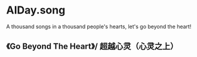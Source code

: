 # AIDay.song
A thousand songs in a thousand people's hearts, let's go beyond the heart!

## 《Go Beyond The Heart》/ 超越心灵（心灵之上）
